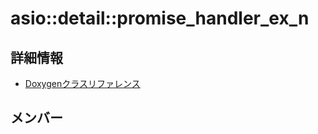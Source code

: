 # asio::detail::promise_handler_ex_n



## 詳細情報

- [Doxygenクラスリファレンス](https://lang-ship.com/reference/ESP32/latest/classasio_1_1detail_1_1promise__handler__ex__n.html)

## メンバー

